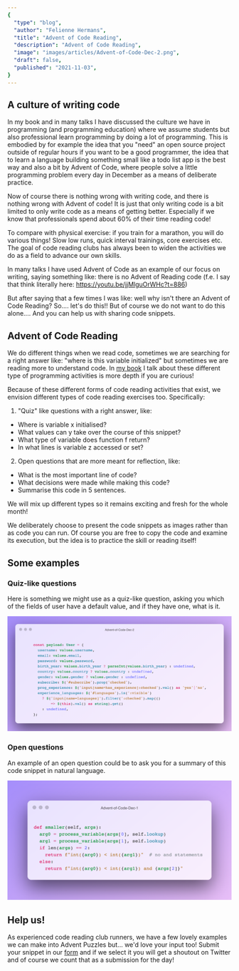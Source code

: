 ```yaml
---
{
  "type": "blog",
  "author": "Felienne Hermans",
  "title": "Advent of Code Reading",
  "description": "Advent of Code Reading",
  "image": "images/articles/Advent-of-Code-Dec-2.png",
  "draft": false,
  "published": "2021-11-03",
}
---
```




## A culture of writing code

In my book and in many talks I have discussed the culture we have in programming (and programming education) where we assume students but also professional learn programming by doing a lot of programming. This is embodied by for example the idea that you "need" an open source project outside of regular hours if you want to be a good programmer, the idea that to learn a language building something small like a todo list app is the best way and also a bit by Advent of Code, where people solve a little programming problem every day in December as a means of deliberate practice.

Now of course there is nothing wrong with writing code, and there is nothing wrong with Advent of code! It is just that only writing code is a bit limited to only write code as a means of getting better. Especially if we know that professionals spend about 60% of their time reading code!

To compare with physical exercise: if you train for a marathon, you will do various things! Slow low runs, quick interval trainings, core exercises etc. The goal of code reading clubs has always been to widen the activities we do as a field to advance our own skills.

In many talks I have used Advent of Code as an example of our focus on writing, saying something like: there is no Advent of Reading code (f.e. I say that think literally here: https://youtu.be/jjMlguOrWHc?t=886)

But after saying that a few times I was like: well why isn't there an Advent of Code Reading? So.... let's do this!! But of course we do not want to do this alone.... And you can help us with sharing code snippets.



## Advent of Code Reading

We do different things when we read code, sometimes we are searching for a right answer like: "where is this variable initialized" but sometimes we are reading more to understand code. In [my book](http://felienne.com/book) I talk about these different type of programming activities is more depth if you are curious!

Because of these different forms of code reading activities that exist, we envision different types of code reading exercises too. Specifically:

1) "Quiz" like questions with a right answer, like:

* Where is variable x initialised?
* What values can y take over the course of this snippet?
* What type of variable does function f return?
* In what lines is variable z accessed or set?

2) Open questions that are more meant for reflection, like:

* What is the most important line of code?
* What decisions were made while making this code?
* Summarise this code in 5 sentences.

We will mix up different types so it remains exciting and fresh for the whole month!

We deliberately choose to present the code snippets as images rather than as code you can run. Of course you are free to copy the code and examine its execution, but the idea is to practice the skill or reading itself!



## Some examples

### Quiz-like questions

Here is something we might use as a quiz-like question, asking you which of the fields of user have a default value, and if they have one, what is it.

![Advent-of-Code-Dec-2](images/articles/Advent-of-Code-Dec-2.png)

### Open questions

An example of an open question could be to ask you for a summary of this code snippet in natural language.

![Advent-of-Code-Dec-1](images/articles/Advent-of-Code-Dec-1.png)

## Help us!

As experienced code reading club runners, we have a few lovely examples we can make into Advent Puzzles but... we'd love your input too! Submit your snippet in our [form](https://forms.gle/UqbyhhZFwoTxRWvG7) and if we select it you will get a shoutout on Twitter and of course we count that as a submission for the day!
